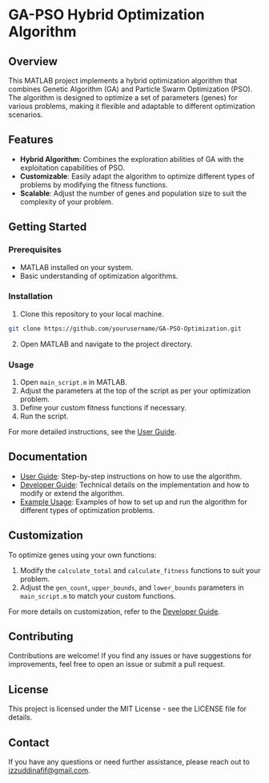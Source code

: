 # GA-PSO Hybrid Optimization Algorithm

## Overview

This MATLAB project implements a hybrid optimization algorithm that combines Genetic Algorithm (GA) and Particle Swarm Optimization (PSO). The algorithm is designed to optimize a set of parameters (genes) for various problems, making it flexible and adaptable to different optimization scenarios.

## Features

- **Hybrid Algorithm**: Combines the exploration abilities of GA with the exploitation capabilities of PSO.
- **Customizable**: Easily adapt the algorithm to optimize different types of problems by modifying the fitness functions.
- **Scalable**: Adjust the number of genes and population size to suit the complexity of your problem.

## Getting Started

### Prerequisites

- MATLAB installed on your system.
- Basic understanding of optimization algorithms.

### Installation

1. Clone this repository to your local machine.
```bash
git clone https://github.com/yourusername/GA-PSO-Optimization.git
```
2. Open MATLAB and navigate to the project directory.
### Usage

1. Open `main_script.m` in MATLAB.
2. Adjust the parameters at the top of the script as per your optimization problem.
3. Define your custom fitness functions if necessary.
4. Run the script.

For more detailed instructions, see the [User Guide](docs/user_guide.md).

## Documentation

- [User Guide](docs/user_guide.md): Step-by-step instructions on how to use the algorithm.
- [Developer Guide](docs/developer_guide.md): Technical details on the implementation and how to modify or extend the algorithm.
- [Example Usage](docs/example_usage.md): Examples of how to set up and run the algorithm for different types of optimization problems.

## Customization

To optimize genes using your own functions:

1. Modify the `calculate_total` and `calculate_fitness` functions to suit your problem.
2. Adjust the `gen_count`, `upper_bounds`, and `lower_bounds` parameters in `main_script.m` to match your custom functions.

For more details on customization, refer to the [Developer Guide](docs/developer_guide.md).

## Contributing

Contributions are welcome! If you find any issues or have suggestions for improvements, feel free to open an issue or submit a pull request.

## License

This project is licensed under the MIT License - see the LICENSE file for details.

## Contact

If you have any questions or need further assistance, please reach out to [izzuddinafif\@gmail.com](mailto:izzuddinafif@gmail.com?subject=GA-PSO).